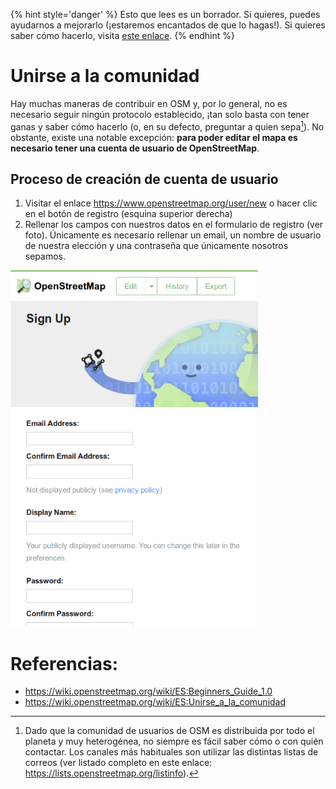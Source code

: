 {% hint style='danger' %}
Esto que lees es un borrador. Si quieres, puedes ayudarnos a mejorarlo (¡estaremos encantados de que lo hagas!). Si quieres saber cómo hacerlo, visita [este enlace](https://mapcolabora.gitbooks.io/meta-manual/content/).
{% endhint %}

# Unirse a la comunidad

Hay muchas maneras de contribuir en OSM y, por lo general, no es necesario seguir ningún protocolo establecido, ¡tan solo basta con tener ganas y saber cómo hacerlo (o, en su defecto, preguntar a quien sepa[^canales-comunicación]). No obstante, existe una notable excepción: **para poder editar el mapa es necesario tener una cuenta de usuario de OpenStreetMap**.


## Proceso de creación de cuenta de usuario

1. Visitar el enlace https://www.openstreetmap.org/user/new o hacer clic en el botón de registro (esquina superior derecha)
2. Rellenar los campos con nuestros datos en el formulario de registro (ver foto). Únicamente es necesario rellenar un email, un nombre de usuario de nuestra elección y una contraseña que únicamente nosotros sepamos.

![Formulario de registro de usuario](/assets/osm-register.png)


# Referencias:

* https://wiki.openstreetmap.org/wiki/ES:Beginners_Guide_1.0
* https://wiki.openstreetmap.org/wiki/ES:Unirse_a_la_comunidad

[^canales-comunicación]: Dado que la comunidad de usuarios de OSM es distribuida por todo el planeta y muy heterogénea, no siempre es fácil saber cómo o con quién contactar. Los canales más habituales son utilizar las distintas listas de correos (ver listado completo en este enlace: https://lists.openstreetmap.org/listinfo).
